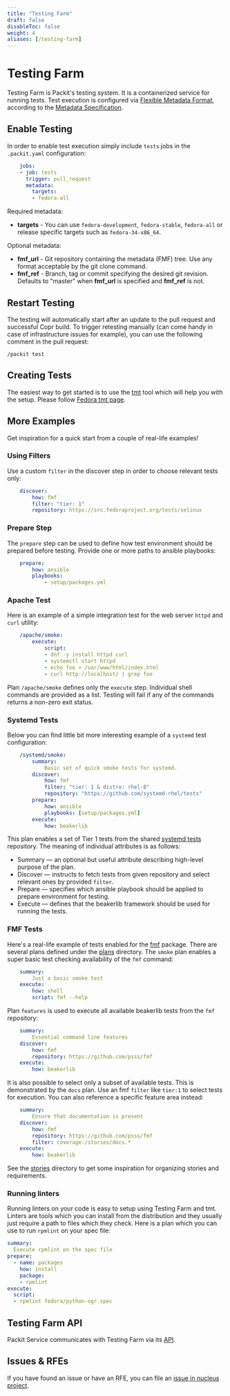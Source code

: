 ```yaml
---
title: "Testing Farm"
draft: false
disableToc: false
weight: 4
aliases: [/testing-farm]
---
```


# Testing Farm

Testing Farm is Packit's testing system.
It is a containerized service for running tests.
Test execution is configured via [Flexible Metadata Format][fmf],
according to the [Metadata Specification][spec].

## Enable Testing

In order to enable test execution simply include `tests` jobs in the `.packit.yaml` configuration:

```yaml
    jobs:
    - job: tests
      trigger: pull_request
      metadata:
        targets:
        - fedora-all
```

Required metadata:
* **targets** - You can use `fedora-development`, `fedora-stable`, `fedora-all`
  or release specific targets such as `fedora-34-x86_64`.

Optional metadata:
* **fmf_url** - Git repository containing the metadata (FMF) tree.
  Use any format acceptable by the git clone command.
* **fmf_ref** - Branch, tag or commit specifying the desired git revision.
  Defaults to "master" when **fmf_url** is specified and **fmf_ref** is not.

## Restart Testing

The testing will automatically start after an update to the pull request
and successful Copr build.
To trigger retesting manually (can come handy in case of infrastructure
issues for example), you can use the following comment in the pull request:

    /packit test

## Creating Tests

The easiest way to get started is to use the [tmt][tmt] tool
which will help you with the setup.
Please follow [Fedora tmt page][fedora-tmt].

## More Examples

Get inspiration for a quick start from a couple of real-life examples!

### Using Filters

Use a custom `filter` in the discover step in order to choose relevant tests only:

```yaml
    discover:
        how: fmf
        filter: "tier: 1"
        repository: https://src.fedoraproject.org/tests/selinux
```

### Prepare Step

The `prepare` step can be used to define how test environment should be prepared before testing.
Provide one or more paths to ansible playbooks:

```yaml
    prepare:
        how: ansible
        playbooks:
            - setup/packages.yml
```

### Apache Test

Here is an example of a simple integration test for the web server `httpd` and `curl` utility:

```yaml
    /apache/smoke:
        execute:
            script:
            - dnf -y install httpd curl
            - systemctl start httpd
            - echo foo > /var/www/html/index.html
            - curl http://localhost/ | grep foo
```

Plan `/apache/smoke` defines only the `execute` step.
Individual shell commands are provided as a list.
Testing will fail if any of the commands returns a non-zero exit status.

### Systemd Tests

Below you can find little bit more interesting example of a `systemd` test configuration:

```yaml
    /systemd/smoke:
        summary:
            Basic set of quick smoke tests for systemd.
        discover:
            how: fmf
            filter: "tier: 1 & distro: rhel-8"
            repository: "https://github.com/systemd-rhel/tests"
        prepare:
            how: ansible
            playbooks: [setup/packages.yml]
        execute:
            how: beakerlib
```

This plan enables a set of Tier 1 tests from the shared [systemd tests][systemd-tests] repository.
The meaning of individual attributes is as follows:

- Summary — an optional but useful attribute describing high-level purpose of the plan.
- Discover — instructs to fetch tests from given repository and select relevant ones by provided `filter`.
- Prepare — specifies which ansible playbook should be applied to prepare environment for testing.
- Execute — defines that the beakerlib framework should be used for running the tests.

### FMF Tests

Here's a real-life example of tests enabled for the [fmf][fmf] package.
There are several plans defined under the [plans](https://github.com/psss/fmf/tree/master/plans) directory.
The `smoke` plan enables a super basic test checking availability of the `fmf` command:

```yaml
    summary:
    	Just a basic smoke test
    execute:
    	how: shell
    	script: fmf --help
```

Plan `features` is used to execute all available beakerlib tests from the `fmf` repository:

```yaml
    summary:
    	Essential command line features
    discover:
    	how: fmf
    	repository: https://github.com/psss/fmf
    execute:
    	how: beakerlib
```

It is also possible to select only a subset of available tests.
This is demonstrated by the `docs` plan.
Use an fmf `filter` like `tier:1` to select tests for execution.
You can also reference a specific feature area instead:

```yaml
    summary:
    	Ensure that documentation is present
    discover:
    	how: fmf
    	repository: https://github.com/psss/fmf
    	filter: coverage:/stories/docs.*
    execute:
    	how: beakerlib
```

See the [stories](https://github.com/psss/fmf/tree/master/stories) directory to get some inspiration for organizing stories and requirements.

### Running linters

Running linters on your code is easy to setup using Testing Farm and tmt.
Linters are tools which you can install from the distribution and they usually
just require a path to files which they check. Here is a plan which you can use
to run `rpmlint` on your spec file:

```yaml
summary:
  Execute rpmlint on the spec file
prepare:
  - name: packages
    how: install
    package:
    - rpmlint
execute:
  script:
  - rpmlint fedora/python-ogr.spec
```

## Testing Farm API

Packit Service communicates with Testing Farm via its [API][testing-farm-api].

## Issues & RFEs

If you have found an issue or have an RFE, you can file an [issue in nucleus project][issues].

[fmf]: https://fmf.readthedocs.io/
[tmt]: https://tmt.readthedocs.io/
[fedora-tmt]: https://docs.fedoraproject.org/en-US/ci/tmt
[spec]: https://tmt.readthedocs.io/en/latest/spec.html
[systemd-tests]: https://github.com/systemd-rhel/tests
[testing-farm-api]: https://testing-farm.gitlab.io/api
[issues]: https://gitlab.com/testing-farm/general/-/issues
